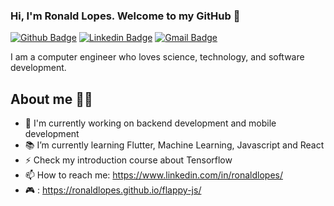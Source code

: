 ### Hi, I'm Ronald Lopes. Welcome to my GitHub 👋
[![Github Badge](https://img.shields.io/badge/-Github-000?style=for-the-badge&logo=Github&logoColor=white&link=https://github.com/RonaldLopes)](https://github.com/RonaldLopes)
[![Linkedin Badge](https://img.shields.io/badge/-LinkedIn-blue?style=for-the-badge&logo=Linkedin&logoColor=white&link=https://www.linkedin.com/in/ronaldlopes/)](https://www.linkedin.com/in/ronaldlopes/)
[![Gmail Badge](https://img.shields.io/badge/-Gmail-c14438?style=for-the-badge&logo=Gmail&logoColor=white&link=mailto:ronaldlopes.developer@gmail.com)](mailto:ronaldlopes.developer@gmail.com)

I am a computer engineer who loves science, technology, and software development.

## About me :man_technologist:

- :rocket: I'm currently working on backend development and mobile development
- :books: I’m currently learning Flutter, Machine Learning, Javascript and React
- ⚡ Check my introduction course about Tensorflow
- 📫 How to reach me: https://www.linkedin.com/in/ronaldlopes/
- :video_game: :    https://ronaldlopes.github.io/flappy-js/

<!--
**RonaldLopes/ronaldlopes** is a ✨ _special_ ✨ repository because its `README.md` (this file) appears on your GitHub profile.

Here are some ideas to get you started:

- 🔭 I’m currently working on ...
- 🌱 I’m currently learning ...
- 👯 I’m looking to collaborate on ...
- 🤔 I’m looking for help with ...
- 💬 Ask me about ...
- 📫 How to reach me: ...
- 😄 Pronouns: ...
- ⚡ Fun fact: ...

[![Whatsapp Badge](https://img.shields.io/badge/-Whatsapp-4CA143?style=for-the-badge&labelColor=4CA143&logo=whatsapp&logoColor=white&link=https://api.whatsapp.com/send?phone=&text=Hello!)](https://api.whatsapp.com/send?phone=&text=Hello!)
-->
